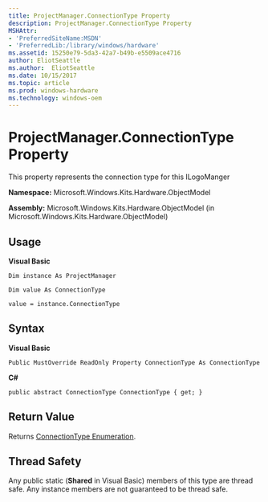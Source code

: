 ```yaml
---
title: ProjectManager.ConnectionType Property
description: ProjectManager.ConnectionType Property
MSHAttr:
- 'PreferredSiteName:MSDN'
- 'PreferredLib:/library/windows/hardware'
ms.assetid: 15250e79-5da3-42a7-b49b-e5509ace4716
author: EliotSeattle
ms.author:  EliotSeattle
ms.date: 10/15/2017
ms.topic: article
ms.prod: windows-hardware
ms.technology: windows-oem
---
```


# ProjectManager.ConnectionType Property


This property represents the connection type for this ILogoManger

**Namespace:** Microsoft.Windows.Kits.Hardware.ObjectModel

**Assembly:** Microsoft.Windows.Kits.Hardware.ObjectModel (in Microsoft.Windows.Kits.Hardware.ObjectModel)

## <span id="Usage"></span><span id="usage"></span><span id="USAGE"></span>Usage


**Visual Basic**

`Dim instance As ProjectManager`

`Dim value As ConnectionType`

`value = instance.ConnectionType`

## <span id="Syntax"></span><span id="syntax"></span><span id="SYNTAX"></span>Syntax


**Visual Basic**

`Public MustOverride ReadOnly Property ConnectionType As ConnectionType`

**C#**

`public abstract ConnectionType ConnectionType { get; }`

## <span id="Return_Value"></span><span id="return_value"></span><span id="RETURN_VALUE"></span>Return Value


Returns [ConnectionType Enumeration](connectiontype-enumeration.md).

## <span id="Thread_Safety"></span><span id="thread_safety"></span><span id="THREAD_SAFETY"></span>Thread Safety


Any public static (**Shared** in Visual Basic) members of this type are thread safe. Any instance members are not guaranteed to be thread safe.

 

 







